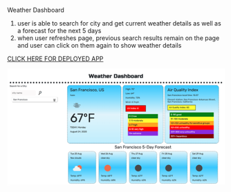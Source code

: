 Weather Dashboard
1. user is able to search for city and get current weather details as well as a forecast for the next 5 days
1. when user refreshes page, previous search results remain on the page and user can click on them again to show weather details

[CLICK HERE FOR DEPLOYED APP](https://baytamo.github.io/06-weather/)

![weather dashboard ](./Assets/dash.png)